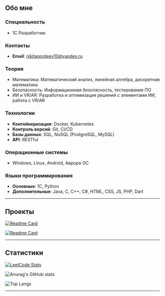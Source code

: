 ## Обо мне

### Специальность 
- 1С Разработчик

### Контакты  
- **Email**: [nikitagordeev10@yandex.ru](mailto:nikitagordeev10@yandex.ru)

### Теория
- Математика: Математический анализ, линейная алгебра, дискретная математика
- Безопасность: Информационная безопасность, тестирование ПО
- ИИ и VR/AR: Разработка и оптимизация решений с элементами ИИ, работа с VR/AR

### Технологии
- **Контейнеризация**: Docker, Kubernetes
- **Контроль версий**: Git, CI/CD
- **Базы данных**: SQL, NoSQL (PostgreSQL, MySQL)
- **API**: RESTful

### Операционные системы
- Windows, Linux, Android, Аврора ОС

### Языки программирования
- **Основные**: 1С, Python  
- **Дополнительные**: Java, C, C++, C#, HTML, CSS, JS, PHP, Dart

---

## Проекты

[![Readme Card](https://github-readme-stats.vercel.app/api/pin/?username=nikitagordeev10\&repo=petrsu_final_qualification_work_001_dispatcher_information_system&theme=dark)](https://github.com/nikitagordeev10/petrsu_final_qualification_work_001_dispatcher_information_system)

[![Readme Card](https://github-readme-stats.vercel.app/api/pin/?username=nikitagordeev10\&repo=petrsu_basic_1c_003_testing_shveix&theme=dark)](https://github.com/nikitagordeev10/petrsu_basic_1c_003_testing_shveix)

---

## Статистики

[![LeetCode Stats](https://leetcode.card.workers.dev/nikitagordeev10?theme=dark&font=baloo&extension=null)](https://leetcode.com/u/nikitagordeev10/)

![Anurag's GitHub stats](https://github-readme-stats.vercel.app/api?username=nikitagordeev10&show_icons=true&theme=dark)

![Top Langs](https://github-readme-stats.vercel.app/api/top-langs/?username=nikitagordeev10&langs_count=15&theme=dark&layout=compact)




---
